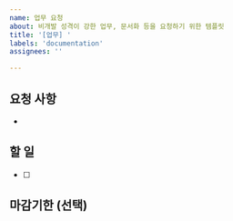 ```yaml
---
name: 업무 요청
about: 비개발 성격이 강한 업무, 문서화 등을 요청하기 위한 템플릿
title: '[업무] '
labels: 'documentation'
assignees: ''

---
```


## 요청 사항
- 

## 할 일
- [ ] 

## 마감기한 (선택)

